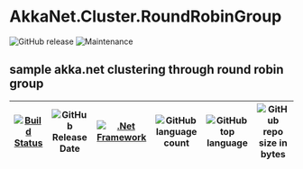 # AkkaNet.Cluster.RoundRobinGroup
![GitHub release](https://img.shields.io/github/release/ajeetx/AkkaNet.Cluster.RoundRobinGroup.svg?style=for-the-badge) ![Maintenance](https://img.shields.io/maintenance/yes/2018.svg?style=for-the-badge)



## sample akka.net clustering through round robin group

[![Build Status](https://travis-ci.org/AJEETX/AkkaNet.Cluster.RoundRobinGroup.svg?branch=master)](https://travis-ci.org/AJEETX/AkkaNet.Cluster.RoundRobinGroup) |![GitHub Release Date](https://img.shields.io/github/release-date/ajeetx/AkkaNet.Cluster.RoundRobinGroup.svg)|[![.Net Framework](https://img.shields.io/badge/DotNet-2.0-blue.svg?style=plastic)](https://www.microsoft.com/en-au/download/details.aspx?id=1639) | ![GitHub language count](https://img.shields.io/github/languages/count/ajeetx/AkkaNet.Cluster.RoundRobinGroup.svg) | ![GitHub top language](https://img.shields.io/github/languages/top/ajeetx/AkkaNet.Cluster.RoundRobinGroup.svg) |![GitHub repo size in bytes](https://img.shields.io/github/repo-size/ajeetx/AkkaNet.Cluster.RoundRobinGroup.svg) 
| ---          | ---        | ---      | ---        | --- | --- |

